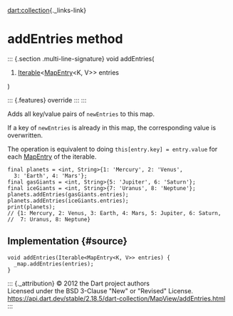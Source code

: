 [dart:collection](../../dart-collection/dart-collection-library){._links-link}

addEntries method
=================

::: {.section .multi-line-signature}
void addEntries(

1.  [Iterable](../../dart-core/iterable-class)\<[MapEntry](../../dart-core/mapentry-class)\<K,
    V\>\> entries

)

::: {.features}
override
:::
:::

Adds all key/value pairs of `newEntries` to this map.

If a key of `newEntries` is already in this map, the corresponding value
is overwritten.

The operation is equivalent to doing `this[entry.key] = entry.value` for
each [MapEntry](../../dart-core/mapentry-class) of the iterable.

``` {.language-dart data-language="dart"}
final planets = <int, String>{1: 'Mercury', 2: 'Venus',
  3: 'Earth', 4: 'Mars'};
final gasGiants = <int, String>{5: 'Jupiter', 6: 'Saturn'};
final iceGiants = <int, String>{7: 'Uranus', 8: 'Neptune'};
planets.addEntries(gasGiants.entries);
planets.addEntries(iceGiants.entries);
print(planets);
// {1: Mercury, 2: Venus, 3: Earth, 4: Mars, 5: Jupiter, 6: Saturn,
//  7: Uranus, 8: Neptune}
```

Implementation {#source}
--------------

``` {.language-dart data-language="dart"}
void addEntries(Iterable<MapEntry<K, V>> entries) {
  _map.addEntries(entries);
}
```

::: {._attribution}
© 2012 the Dart project authors\
Licensed under the BSD 3-Clause \"New\" or \"Revised\" License.\
<https://api.dart.dev/stable/2.18.5/dart-collection/MapView/addEntries.html>
:::
